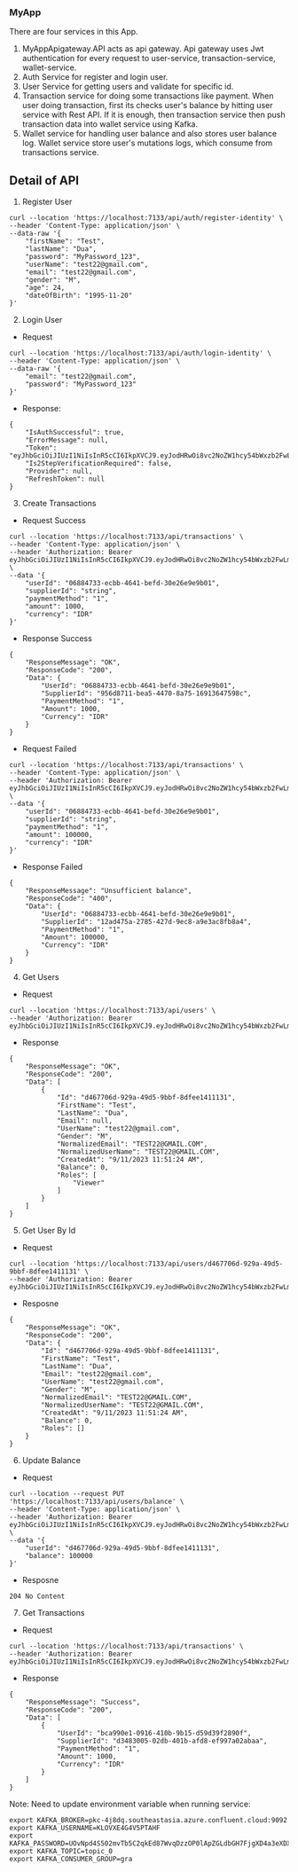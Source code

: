 ### MyApp

There are four services in this App.

1. MyAppApigateway.API acts as api gateway. Api gateway uses Jwt authentication for every request to user-service, transaction-service, wallet-service.
2. Auth Service for register and login user.
3. User Service for getting users and validate for specific id.
4. Transaction service for doing some transactions like payment. When user doing transaction, first its checks user's balance by hitting user service with Rest API. If it is enough, then transaction service then push transaction data into wallet service using Kafka.
5. Wallet service for handling user balance and also stores user balance log. Wallet service store user's mutations logs, which consume from transactions service.


## Detail of API
1. Register User
```
curl --location 'https://localhost:7133/api/auth/register-identity' \
--header 'Content-Type: application/json' \
--data-raw '{
    "firstName": "Test",
    "lastName": "Dua",
    "password": "MyPassword_123",
    "userName": "test22@gmail.com",
    "email": "test22@gmail.com",
    "gender": "M",
    "age": 24,
    "dateOfBirth": "1995-11-20"
}'
```

2. Login User
- Request
```
curl --location 'https://localhost:7133/api/auth/login-identity' \
--header 'Content-Type: application/json' \
--data-raw '{
    "email": "test22@gmail.com",
    "password": "MyPassword_123"
}'
```
- Response:
```
{
    "IsAuthSuccessful": true,
    "ErrorMessage": null,
    "Token": "eyJhbGciOiJIUzI1NiIsInR5cCI6IkpXVCJ9.eyJodHRwOi8vc2NoZW1hcy54bWxzb2FwLm9yZy93cy8yMDA1LzA1L2lkZW50aXR5L2NsYWltcy9lbWFpbGFkZHJlc3MiOiJ0ZXN0MjJAZ21haWwuY29tIiwiZXhwIjoxNjk0NDI2NDk0LCJpc3MiOiJodHRwOi8vbG9jYWxob3N0OjUwMDEvLGh0dHA6Ly9sb2NhbGhvc3Q6NTAwMy8saHR0cDovL2xvY2FsaG9zdDo1MDA1LyIsImF1ZCI6Imh0dHA6Ly9sb2NhbGhvc3Q6NDIwMS8ifQ.hUW2MDQV73eYcBw4Ato5VmrWEnhNHbRvkLvYGG0WHf4",
    "Is2StepVerificationRequired": false,
    "Provider": null,
    "RefreshToken": null
}
```

3. Create Transactions
- Request Success
```
curl --location 'https://localhost:7133/api/transactions' \
--header 'Content-Type: application/json' \
--header 'Authorization: Bearer eyJhbGciOiJIUzI1NiIsInR5cCI6IkpXVCJ9.eyJodHRwOi8vc2NoZW1hcy54bWxzb2FwLm9yZy93cy8yMDA1LzA1L2lkZW50aXR5L2NsYWltcy9lbWFpbGFkZHJlc3MiOiJsYW1ib2t0dWx1czIyQGdtYWlsLmNvbSIsImV4cCI6MTY5NDQyMzg3NSwiaXNzIjoiaHR0cDovL2xvY2FsaG9zdDo1MDAxLyxodHRwOi8vbG9jYWxob3N0OjUwMDMvLGh0dHA6Ly9sb2NhbGhvc3Q6NTAwNS8iLCJhdWQiOiJodHRwOi8vbG9jYWxob3N0OjQyMDEvIn0.MW4qKZltVF8iDvUcrCa787peCCe7kF80SSSxOjfM6JA' \
--data '{
    "userId": "06884733-ecbb-4641-befd-30e26e9e9b01",
    "supplierId": "string",
    "paymentMethod": "1",
    "amount": 1000,
    "currency": "IDR"
}'
```
- Response Success
```
{
    "ResponseMessage": "OK",
    "ResponseCode": "200",
    "Data": {
        "UserId": "06884733-ecbb-4641-befd-30e26e9e9b01",
        "SupplierId": "956d8711-bea5-4470-8a75-16913647598c",
        "PaymentMethod": "1",
        "Amount": 1000,
        "Currency": "IDR"
    }
}
```

- Request Failed
```
curl --location 'https://localhost:7133/api/transactions' \
--header 'Content-Type: application/json' \
--header 'Authorization: Bearer eyJhbGciOiJIUzI1NiIsInR5cCI6IkpXVCJ9.eyJodHRwOi8vc2NoZW1hcy54bWxzb2FwLm9yZy93cy8yMDA1LzA1L2lkZW50aXR5L2NsYWltcy9lbWFpbGFkZHJlc3MiOiJ0ZXN0MjJAZ21haWwuY29tIiwiZXhwIjoxNjk0NDI2NDk0LCJpc3MiOiJodHRwOi8vbG9jYWxob3N0OjUwMDEvLGh0dHA6Ly9sb2NhbGhvc3Q6NTAwMy8saHR0cDovL2xvY2FsaG9zdDo1MDA1LyIsImF1ZCI6Imh0dHA6Ly9sb2NhbGhvc3Q6NDIwMS8ifQ.hUW2MDQV73eYcBw4Ato5VmrWEnhNHbRvkLvYGG0WHf4' \
--data '{
    "userId": "06884733-ecbb-4641-befd-30e26e9e9b01",
    "supplierId": "string",
    "paymentMethod": "1",
    "amount": 100000,
    "currency": "IDR"
}'
```
- Response Failed
```
{
    "ResponseMessage": "Unsufficient balance",
    "ResponseCode": "400",
    "Data": {
        "UserId": "06884733-ecbb-4641-befd-30e26e9e9b01",
        "SupplierId": "12ad475a-2785-427d-9ec8-a9e3ac8fb8a4",
        "PaymentMethod": "1",
        "Amount": 100000,
        "Currency": "IDR"
    }
}
```

4. Get Users
- Request
```
curl --location 'https://localhost:7133/api/users' \
--header 'Authorization: Bearer eyJhbGciOiJIUzI1NiIsInR5cCI6IkpXVCJ9.eyJodHRwOi8vc2NoZW1hcy54bWxzb2FwLm9yZy93cy8yMDA1LzA1L2lkZW50aXR5L2NsYWltcy9lbWFpbGFkZHJlc3MiOiJ0ZXN0MjJAZ21haWwuY29tIiwiZXhwIjoxNjk0NDI2NDk0LCJpc3MiOiJodHRwOi8vbG9jYWxob3N0OjUwMDEvLGh0dHA6Ly9sb2NhbGhvc3Q6NTAwMy8saHR0cDovL2xvY2FsaG9zdDo1MDA1LyIsImF1ZCI6Imh0dHA6Ly9sb2NhbGhvc3Q6NDIwMS8ifQ.hUW2MDQV73eYcBw4Ato5VmrWEnhNHbRvkLvYGG0WHf4'
```
- Response
```
{
    "ResponseMessage": "OK",
    "ResponseCode": "200",
    "Data": [
        {
            "Id": "d467706d-929a-49d5-9bbf-8dfee1411131",
            "FirstName": "Test",
            "LastName": "Dua",
            "Email": null,
            "UserName": "test22@gmail.com",
            "Gender": "M",
            "NormalizedEmail": "TEST22@GMAIL.COM",
            "NormalizedUserName": "TEST22@GMAIL.COM",
            "CreatedAt": "9/11/2023 11:51:24 AM",
            "Balance": 0,
            "Roles": [
                "Viewer"
            ]
        }
    ]
}
```

5. Get User By Id
- Request 
```
curl --location 'https://localhost:7133/api/users/d467706d-929a-49d5-9bbf-8dfee1411131' \
--header 'Authorization: Bearer eyJhbGciOiJIUzI1NiIsInR5cCI6IkpXVCJ9.eyJodHRwOi8vc2NoZW1hcy54bWxzb2FwLm9yZy93cy8yMDA1LzA1L2lkZW50aXR5L2NsYWltcy9lbWFpbGFkZHJlc3MiOiJ0ZXN0MjJAZ21haWwuY29tIiwiZXhwIjoxNjk0NDI2NDk0LCJpc3MiOiJodHRwOi8vbG9jYWxob3N0OjUwMDEvLGh0dHA6Ly9sb2NhbGhvc3Q6NTAwMy8saHR0cDovL2xvY2FsaG9zdDo1MDA1LyIsImF1ZCI6Imh0dHA6Ly9sb2NhbGhvc3Q6NDIwMS8ifQ.hUW2MDQV73eYcBw4Ato5VmrWEnhNHbRvkLvYGG0WHf4'
```
- Resposne
```
{
    "ResponseMessage": "OK",
    "ResponseCode": "200",
    "Data": {
        "Id": "d467706d-929a-49d5-9bbf-8dfee1411131",
        "FirstName": "Test",
        "LastName": "Dua",
        "Email": "test22@gmail.com",
        "UserName": "test22@gmail.com",
        "Gender": "M",
        "NormalizedEmail": "TEST22@GMAIL.COM",
        "NormalizedUserName": "TEST22@GMAIL.COM",
        "CreatedAt": "9/11/2023 11:51:24 AM",
        "Balance": 0,
        "Roles": []
    }
}
```

6. Update Balance
- Request
```
curl --location --request PUT 'https://localhost:7133/api/users/balance' \
--header 'Content-Type: application/json' \
--header 'Authorization: Bearer eyJhbGciOiJIUzI1NiIsInR5cCI6IkpXVCJ9.eyJodHRwOi8vc2NoZW1hcy54bWxzb2FwLm9yZy93cy8yMDA1LzA1L2lkZW50aXR5L2NsYWltcy9lbWFpbGFkZHJlc3MiOiJ0ZXN0MjJAZ21haWwuY29tIiwiZXhwIjoxNjk0NDI2NDk0LCJpc3MiOiJodHRwOi8vbG9jYWxob3N0OjUwMDEvLGh0dHA6Ly9sb2NhbGhvc3Q6NTAwMy8saHR0cDovL2xvY2FsaG9zdDo1MDA1LyIsImF1ZCI6Imh0dHA6Ly9sb2NhbGhvc3Q6NDIwMS8ifQ.hUW2MDQV73eYcBw4Ato5VmrWEnhNHbRvkLvYGG0WHf4' \
--data '{
    "userId": "d467706d-929a-49d5-9bbf-8dfee1411131",
    "balance": 100000
}'
```
- Resposne
```
204 No Content
```

7. Get Transactions
- Request
```
curl --location 'https://localhost:7133/api/transactions' \
--header 'Authorization: Bearer eyJhbGciOiJIUzI1NiIsInR5cCI6IkpXVCJ9.eyJodHRwOi8vc2NoZW1hcy54bWxzb2FwLm9yZy93cy8yMDA1LzA1L2lkZW50aXR5L2NsYWltcy9lbWFpbGFkZHJlc3MiOiJ0ZXN0MjJAZ21haWwuY29tIiwiZXhwIjoxNjk0NDI2NDk0LCJpc3MiOiJodHRwOi8vbG9jYWxob3N0OjUwMDEvLGh0dHA6Ly9sb2NhbGhvc3Q6NTAwMy8saHR0cDovL2xvY2FsaG9zdDo1MDA1LyIsImF1ZCI6Imh0dHA6Ly9sb2NhbGhvc3Q6NDIwMS8ifQ.hUW2MDQV73eYcBw4Ato5VmrWEnhNHbRvkLvYGG0WHf4'
```
- Response
```
{
    "ResponseMessage": "Success",
    "ResponseCode": "200",
    "Data": [
        {
            "UserId": "bca990e1-0916-410b-9b15-d59d39f2890f",
            "SupplierId": "d3483005-02db-401b-afd8-ef997a02abaa",
            "PaymentMethod": "1",
            "Amount": 1000,
            "Currency": "IDR"
        }
    ]
}
```

Note:
Need to update environment variable when running service:
```
export KAFKA_BROKER=pkc-4j8dq.southeastasia.azure.confluent.cloud:9092
export KAFKA_USERNAME=KLOVXE4G4V5PTAHF
export KAFKA_PASSWORD=UOvNpd4S502mvTb5C2qkEd87WvqDzzOP0lApZGLdbGH7FjgXD4a3eXDXRKOql+fc
export KAFKA_TOPIC=topic_0
export KAFKA_CONSUMER_GROUP=gra
```